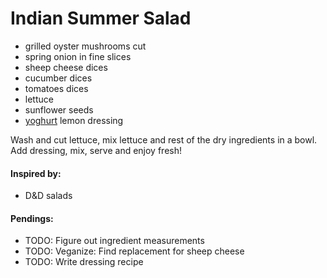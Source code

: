 # Indian Summer Salad

* grilled oyster mushrooms cut
* spring onion in fine slices
* sheep cheese dices
* cucumber dices
* tomatoes dices
* lettuce
* sunflower seeds
* [yoghurt](https://github.com/andreamalhera/committed_meals/blob/master/how_to_replace.md#yoghurt) lemon dressing

Wash and cut lettuce, mix lettuce and rest of the dry ingredients in a bowl. Add dressing, mix, serve and enjoy fresh!

#### Inspired by: 
* D&D salads

#### Pendings: 
* TODO: Figure out ingredient measurements
* TODO: Veganize: Find replacement for sheep cheese
* TODO: Write dressing recipe
